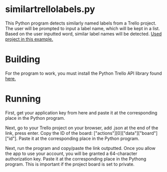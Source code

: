 # similartrellolabels.py

This Python program detects similarly named labels from a Trello project. The user will be prompted to input a label name, which will be kept in a list. Based on the user inputted word, similar label names will be detected. [Used project in this example.](https://trello.com/b/xj18FzNH/new-project)

# Building

For the program to work, you must install the Python Trello API library found [here.](https://github.com/tghw/trello-py)

# Running

First, get your application key from here and paste it at the corresponding place in the Python program.

Next, go to your Trello project on your browser, add .json at the end of the link, press enter. Copy the ID of the board: ["actions"][0]["data"]["board"]["id"]. Paste it at the corresponding place in the Python program.

Next, run the program and copy/paste the link outputted. Once you allow the app to use your account, you will be granted a 64-character authorization key. Paste it at the corresponding place in the Pythong program. This is important if the project board is set to private.
